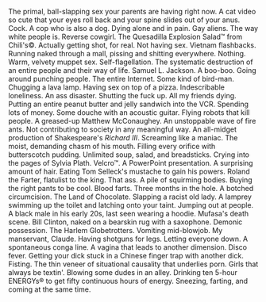The primal, ball-slapping sex your parents are having right now.
A cat video so cute that your eyes roll back and your spine slides out of your anus.
Cock.
A cop who is also a dog.
Dying alone and in pain.
Gay aliens.
The way white people is.
Reverse cowgirl.
The Quesadilla Explosion Salad&trade; from Chili's&copy;.
Actually getting shot, for real.
Not having sex.
Vietnam flashbacks.
Running naked through a mall, pissing and shitting everywhere.
Nothing.
Warm, velvety muppet sex.
Self-flagellation.
The systematic destruction of an entire people and their way of life.
Samuel L. Jackson.
A boo-boo.
Going around punching people.
The entire Internet.
Some kind of bird-man.
Chugging a lava lamp.
Having sex on top of a pizza.
Indescribable loneliness.
An ass disaster.
Shutting the fuck up.
All my friends dying.
Putting an entire peanut butter and jelly sandwich into the VCR.
Spending lots of money.
Some douche with an acoustic guitar.
Flying robots that kill people.
A greased-up Matthew McConaughey.
An unstoppable wave of fire ants.
Not contributing to society in any meaningful way.
An all-midget production of Shakespeare's <i>Richard III</i>.
Screaming like a maniac.
The moist, demanding chasm of his mouth.
Filling every orifice with butterscotch pudding.
Unlimited soup, salad, and breadsticks.
Crying into the pages of Sylvia Plath.
Velcro&trade;.
A PowerPoint presentation.
A surprising amount of hair.
Eating Tom Selleck's mustache to gain his powers.
Roland the Farter, flatulist to the king.
That ass.
A pile of squirming bodies.
Buying the right pants to be cool.
Blood farts.
Three months in the hole.
A botched circumcision.
The Land of Chocolate.
Slapping a racist old lady.
A lamprey swimming up the toilet and latching onto your taint.
Jumping out at people.
A black male in his early 20s, last seen wearing a hoodie.
Mufasa's death scene.
Bill Clinton, naked on a bearskin rug with a saxophone.
Demonic possession.
The Harlem Globetrotters.
Vomiting mid-blowjob.
My manservant, Claude.
Having shotguns for legs.
Letting everyone down.
A spontaneous conga line.
A vagina that leads to another dimension.
Disco fever.
Getting your dick stuck in a Chinese finger trap with another dick.
Fisting.
The thin veneer of situational causality that underlies porn.
Girls that always be textin'.
Blowing some dudes in an alley.
Drinking ten 5-hour ENERGYs&reg; to get fifty continuous hours of energy.
Sneezing, farting, and coming at the same time.